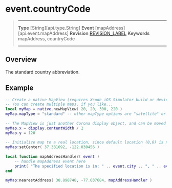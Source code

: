 
# event.countryCode

> --------------------- ------------------------------------------------------------------------------------------
> __Type__              [String][api.type.String]
> __Event__             [mapAddress][api.event.mapAddress]
> __Revision__          [REVISION_LABEL](REVISION_URL)
> __Keywords__          mapAddress, countryCode
> --------------------- ------------------------------------------------------------------------------------------

## Overview

The standard country abbreviation.

## Example
 
``````lua
-- Create a native MapView (requires Xcode iOS Simulator build or device build)
-- You can create multiple maps, if you like...
local myMap = native.newMapView( 20, 20, 300, 220 )
myMap.mapType = "standard" -- other mapType options are "satellite" or "hybrid"
 
-- The MapView is just another Corona display object, and can be moved or rotated, etc.
myMap.x = display.contentWidth / 2
myMap.y = 120
 
-- Initialize map to a real location, since default location (0,0) is not very interesting
myMap:setCenter( 37.331692, -122.030456 )
 
local function mapAddressHandler( event )
    -- handle mapAddress event here
    print( "The specified location is in: " .. event.city .. ", " .. event.countryCode )
end
 
myMap:nearestAddress( 38.898748, -77.037684, mapAddressHandler )
``````
